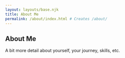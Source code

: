 ```yaml
---
layout: layouts/base.njk
title: About Me
permalink: /about/index.html # Creates /about/
---
```


## About Me

A bit more detail about yourself, your journey, skills, etc.